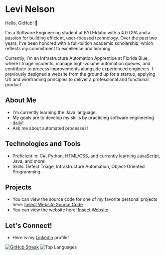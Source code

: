 # Levi Nelson

Hello, GitHub! 👋

I'm a Software Engineering student at BYU-Idaho with a 4.0 GPA and a passion for building efficient, user-focused technology. Over the past two years, I’ve been honored with a full-tuition academic scholarship, which reflects my commitment to excellence and learning.

Currently, I’m an Infrastructure Automation Apprentice at Florida Blue, where I triage incidents, manage high-volume automation queues, and contribute to process improvements alongside experienced engineers. I previously designed a website from the ground up for a startup, applying UX and wireframing principles to deliver a professional and functional product.

## About Me

- I'm currently learning the Java language.
- My goals are to develop my skills by practicing software engineering daily!
- Ask me about automated processes!

## Technologies and Tools

- Proficient in: C#, Python, HTML/CSS, and currently learning JavaScript, Java, and more!
- Skills: Defect Triage, Infrastructure Automation, Object-Oriented Programming

## Projects

- You can view the source code for one of my favorite personal projects here: [Insect Website Source Code](https://github.com/Nelson-Levi/WDD-131---Dynamic-Web-Fundamentals/tree/main/insects)
- You can view the website here! [Insect Website](https://nelson-levi.github.io/WDD-131---Dynamic-Web-Fundamentals/insects/index.html)

## Let's Connect!

- Here is my [LinkedIn](https://www.linkedin.com/in/levi-nelson-ba49852ab/) profile!

 [![GitHub Streak](https://streak-stats.demolab.com?user=Nelson-Levi&theme=dark)](https://git.io/streak-stats)
 ![Top Languages](https://github-readme-stats.vercel.app/api/top-langs/?username=Nelson-Levi&layout=compact)


